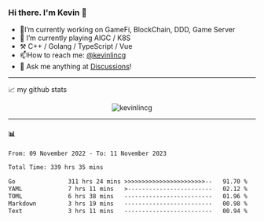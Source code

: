 ### Hi there. I'm Kevin 👋

- 🔭I’m currently working on GameFi, BlockChain, DDD, Game Server
- 🌱 I’m currently playing AIGC / K8S
-   :hammer_and_pick: C++ / Golang / TypeScript / Vue
- 📫How to reach me: [@kevinlincg](https://twitter.com/kevinlincg) 
-   :thought_balloon: Ask me anything at [Discussions](https://github.com/kevinlincg/kevinlincg/discussions/new)!

---

📈 my github stats

<p align="center"> <img src="https://github-readme-stats-ouuan.vercel.app/api?username=kevinlincg&theme=dark&show_icons=true&count_private=true" alt="kevinlincg" />

---

#### :bar_chart: 

<!--START_SECTION:waka-->

```txt
From: 09 November 2022 - To: 11 November 2023

Total Time: 339 hrs 35 mins

Go               311 hrs 24 mins >>>>>>>>>>>>>>>>>>>>>>>--   91.70 %
YAML             7 hrs 11 mins   >------------------------   02.12 %
TOML             6 hrs 38 mins   -------------------------   01.96 %
Markdown         3 hrs 19 mins   -------------------------   00.98 %
Text             3 hrs 11 mins   -------------------------   00.94 %
```

<!--END_SECTION:waka-->
